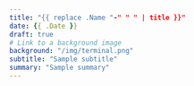 ```yaml
---
title: "{{ replace .Name "-" " " | title }}"
date: {{ .Date }}
draft: true
# Link to a background image
background: "/img/terminal.png"
subtitle: "Sample subtitle"
summary: "Sample summary"
---
```

